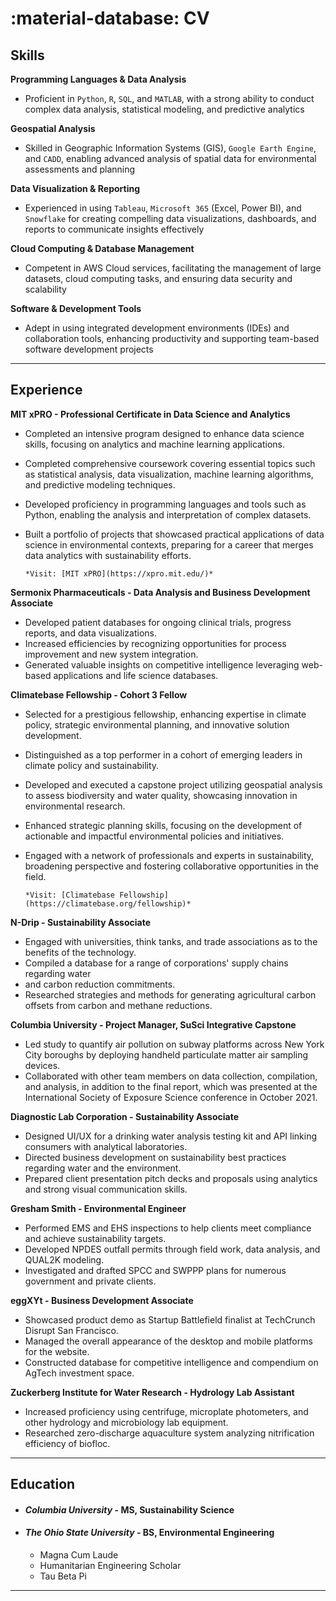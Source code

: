 # :material-database: CV


## **Skills**

**Programming Languages & Data Analysis**

* Proficient in `Python`, `R`, `SQL`, and `MATLAB`, with a strong ability to conduct
complex data analysis, statistical modeling, and predictive analytics

**Geospatial Analysis**

* Skilled in Geographic Information Systems (GIS), `Google Earth Engine`, and
`CADD`, enabling advanced analysis of spatial data for environmental assessments
and planning

**Data Visualization & Reporting**

* Experienced in using `Tableau`, `Microsoft 365` (Excel, Power BI), and `Snowflake`
for creating compelling data visualizations, dashboards, and reports to
communicate insights effectively

**Cloud Computing & Database Management**

* Competent in AWS Cloud services, facilitating the management of large
datasets, cloud computing tasks, and ensuring data security and scalability

**Software & Development Tools**

* Adept in using integrated development environments (IDEs) and collaboration
tools, enhancing productivity and supporting team-based software development
projects

---

## **Experience**

**MIT xPRO - Professional Certificate in Data Science and Analytics**

* Completed an intensive program designed to enhance data science skills,
focusing on analytics and machine learning applications.
* Completed comprehensive coursework covering essential topics such as statistical
analysis, data visualization, machine learning algorithms, and predictive
modeling techniques.
* Developed proficiency in programming languages and tools
such as Python, enabling the analysis and interpretation of complex datasets.
* Built a portfolio of projects that showcased practical applications of data science in environmental contexts,
  preparing for a career that merges data analytics with sustainability efforts.

      *Visit: [MIT xPRO](https://xpro.mit.edu/)*



**Sermonix Pharmaceuticals - Data Analysis and Business Development Associate**

* Developed patient databases for ongoing clinical trials, progress reports, and data visualizations.
* Increased efficiencies by recognizing opportunities for process improvement and new system integration.
* Generated valuable insights on competitive intelligence leveraging web-based applications and life science
databases.​



**Climatebase Fellowship - Cohort 3 Fellow**

* Selected for a prestigious fellowship, enhancing expertise in climate policy,
strategic environmental planning, and innovative solution development.
* Distinguished as a top performer in a cohort of emerging leaders in climate
policy and sustainability.
* Developed and executed a capstone project utilizing
geospatial analysis to assess biodiversity and water quality, showcasing
innovation in environmental research.
* Enhanced strategic planning skills,
focusing on the development of actionable and impactful environmental policies
and initiatives.
* Engaged with a network of professionals and experts in
sustainability, broadening perspective and fostering collaborative
opportunities in the field.

      *Visit: [Climatebase Fellowship](https://climatebase.org/fellowship)*



**N-Drip - Sustainability Associate** 

* Engaged with universities, think tanks, and trade associations as to the
benefits of the technology.
* Compiled a database for a range of corporations' supply chains regarding water
* and carbon reduction commitments.
* Researched strategies and methods for generating agricultural carbon offsets from carbon
and methane reductions.



**Columbia University - Project Manager, SuSci Integrative Capstone**

* Led study to quantify air pollution on subway platforms across New York City
boroughs by deploying handheld particulate matter air sampling devices.
* Collaborated with other team members on data collection, compilation, and
analysis, in addition to the final report, which was presented at the
International Society of Exposure Science conference in October 2021.

**Diagnostic Lab Corporation - Sustainability Associate**

* Designed UI/UX for a drinking water analysis testing kit and API linking
consumers with analytical laboratories.
* Directed business development on
sustainability best practices regarding water and the environment.
* Prepared client presentation pitch decks and proposals using analytics and strong
visual communication skills.

**Gresham Smith - Environmental Engineer**

* Performed EMS and EHS inspections to help clients meet compliance and achieve
sustainability targets.
* Developed NPDES outfall permits through field work, data analysis, and QUAL2K modeling.
* Investigated and drafted SPCC and SWPPP plans for numerous government and private clients.



**eggXYt - Business Development Associate**

* Showcased product demo as Startup Battlefield finalist at TechCrunch Disrupt
San Francisco.
* Managed the overall appearance of the desktop and mobile
platforms for the website.
* Constructed database for competitive intelligence
and compendium on AgTech investment space.



**Zuckerberg Institute for Water Research - Hydrology Lab Assistant**

* Increased proficiency using centrifuge, microplate photometers, and other
hydrology and microbiology lab equipment.
* Researched zero-discharge aquaculture system analyzing nitrification efficiency of biofloc.


---

## **Education**

* #### *Columbia University* - MS, Sustainability Science

* #### *The Ohio State University* - BS, Environmental Engineering
    - Magna Cum Laude
    - Humanitarian Engineering Scholar
    - Tau Beta Pi

---